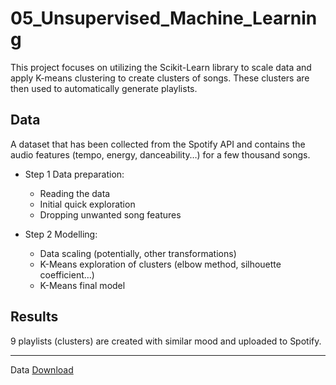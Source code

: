 # 05_Unsupervised_Machine_Learning

This project focuses on utilizing the Scikit-Learn library to scale data and apply K-means clustering to create clusters of songs. These clusters are then used to automatically generate playlists.

## Data

A dataset that has been collected from the Spotify API and contains the audio features (tempo, energy, danceability…) for a few thousand songs.

- Step 1 Data preparation:
  - Reading the data
  - Initial quick exploration
  - Dropping unwanted song features

- Step 2 Modelling:
  - Data scaling (potentially, other transformations)
  - K-Means exploration of clusters (elbow method, silhouette coefficient…)
  - K-Means final model

## Results
9 playlists (clusters) are created with similar mood and uploaded to Spotify.

---

Data [Download](https://drive.google.com/drive/u/0/folders/1jTcYdTeNFPw_onwh2__zXU_hEj3d3-HL)
